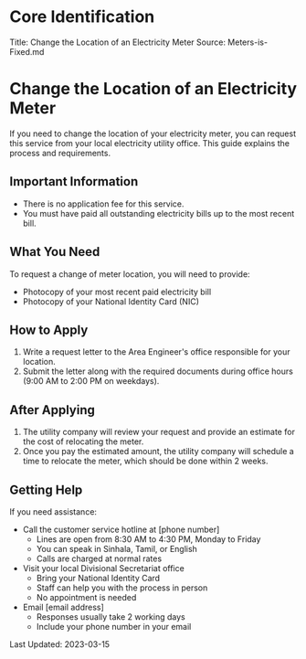 # Core Identification
Title: Change the Location of an Electricity Meter
Source: Meters-is-Fixed.md

# Change the Location of an Electricity Meter

If you need to change the location of your electricity meter, you can request this service from your local electricity utility office. This guide explains the process and requirements.

## Important Information

- There is no application fee for this service.
- You must have paid all outstanding electricity bills up to the most recent bill.

## What You Need

To request a change of meter location, you will need to provide:

- Photocopy of your most recent paid electricity bill
- Photocopy of your National Identity Card (NIC)

## How to Apply

1. Write a request letter to the Area Engineer's office responsible for your location.
2. Submit the letter along with the required documents during office hours (9:00 AM to 2:00 PM on weekdays).

## After Applying

1. The utility company will review your request and provide an estimate for the cost of relocating the meter.
2. Once you pay the estimated amount, the utility company will schedule a time to relocate the meter, which should be done within 2 weeks.

## Getting Help

If you need assistance:

- Call the customer service hotline at [phone number]
    - Lines are open from 8:30 AM to 4:30 PM, Monday to Friday
    - You can speak in Sinhala, Tamil, or English
    - Calls are charged at normal rates
- Visit your local Divisional Secretariat office
    - Bring your National Identity Card
    - Staff can help you with the process in person
    - No appointment is needed
- Email [email address]
    - Responses usually take 2 working days
    - Include your phone number in your email

Last Updated: 2023-03-15